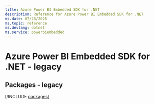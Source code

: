 ```yaml
---
title: Azure Power BI Embedded SDK for .NET
description: Reference for Azure Power BI Embedded SDK for .NET
ms.date: 07/28/2025
ms.topic: reference
ms.devlang: dotnet
ms.service: powerbiembedded
---
```

# Azure Power BI Embedded SDK for .NET - legacy
## Packages - legacy
[!INCLUDE [packages](power-bi-embedded-index.md)]